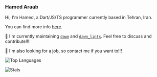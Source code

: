 ### Hamed Araab

Hi, I'm Hamed, a Dart/JS/TS programmer currently based in Tehran, Iran.

You can find more info [here](https://hamedaarab.netlify.app/).

💬 I'm currently maintaining [`dawn`](https://github.com/Hawmex/dawn)
and [`dawn_lints`](https://github.com/Hawmex/dawn_lints).
Feel free to discuss and contribute!!!

🌱 I'm also looking for a job, so contact me if you want to!!!

![Top Languages](https://github-readme-stats.vercel.app/api/top-langs/?username=hawmex)

![Stats](https://github-readme-stats.vercel.app/api?username=hawmex&show_icons=true&count_private=true)
